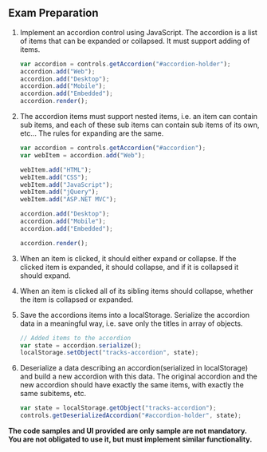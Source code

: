 ## Exam Preparation

1. Implement an accordion control using JavaScript. The accordion is a list of items that can be expanded or collapsed. It must support adding of items.
    ```js
    var accordion = controls.getAccordion("#accordion-holder");
    accordion.add("Web");
    accordion.add("Desktop");
    accordion.add("Mobile");
    accordion.add("Embedded"); 
    accordion.render();
    ```

2. The accordion items must support nested items, i.e. an item can contain sub items, and each of these sub items can contain sub items of its own, etc… The rules for expanding are the same.
    ```js
    var accordion = controls.getAccordion("#accordion");
    var webItem = accordion.add("Web");

    webItem.add("HTML");
    webItem.add("CSS");
    webItem.add("JavaScript");
    webItem.add("jQuery");
    webItem.add("ASP.NET MVC");

    accordion.add("Desktop");
    accordion.add("Mobile");
    accordion.add("Embedded");

    accordion.render();
    ```

3. When an item is clicked, it should either expand or collapse. If the clicked item is expanded, it should collapse, and if it is collapsed it should expand.
4. When an item is clicked all of its sibling items should collapse, whether the item is collapsed or expanded.
5. Save the accordions items into a localStorage. Serialize the accordion data in a meaningful way, i.e. save only the titles in array of objects.
    ```js
    // Added items to the accordion
    var state = accordion.serialize();
    localStorage.setObject("tracks-accordion", state);
    ```

6. Deserialize a data describing an accordion(serialized in localStorage) and build a new accordion with this data. The original accordion and the new accordion should have exactly the same items, with exactly the same subitems, etc.
    ```js
    var state = localStorage.getObject("tracks-accordion");
    controls.getDeserializedAccordion("#accordion-holder", state);
    ```
    
**The code samples and UI provided are only sample are not mandatory. You are not obligated to use it, but must implement similar functionality.**

